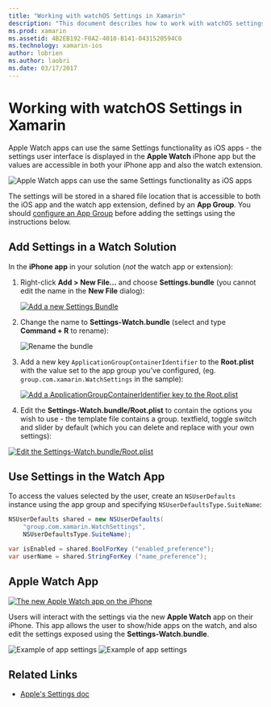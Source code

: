 ```yaml
---
title: "Working with watchOS Settings in Xamarin"
description: "This document describes how to work with watchOS settings in Xamarin. It discusses adding settings to a watch app solution, using those settings in the app, and the Apple Watch app on the iPhone."
ms.prod: xamarin
ms.assetid: 4B2EB192-F0A2-4010-B141-0431520594C0
ms.technology: xamarin-ios
author: lobrien
ms.author: laobri
ms.date: 03/17/2017
---
```


# Working with watchOS Settings in Xamarin

Apple Watch apps can use the same Settings functionality
  as iOS apps - the settings user interface is displayed
  in the **Apple Watch** iPhone app but the values are accessible
  in both your iPhone app and also the watch extension.

![](settings-images/intro.png "Apple Watch apps can use the same Settings functionality as iOS apps")

The settings will be stored in a shared file location that is
  accessible to both the iOS app and the watch app extension,
  defined by an **App Group**. You
  should [configure an App Group](~/ios/watchos/app-fundamentals/app-groups.md)
  before adding the settings using the instructions below.

## Add Settings in a Watch Solution

In the **iPhone app** in your solution (*not* the watch app or extension):

1. Right-click **Add > New File...** and choose **Settings.bundle**
  (you cannot edit the name in the **New File** dialog):

   [![](settings-images/settings-add-sml.png "Add a new Settings Bundle")](settings-images/settings-add.png#lightbox)

2. Change the name to **Settings-Watch.bundle**
  (select and type **Command + R** to rename):

   ![](settings-images/settings-rename.png "Rename the bundle")

3. Add a new key `ApplicationGroupContainerIdentifier` to the
  **Root.plist** with the value set to the app group you've
  configured, (eg. `group.com.xamarin.WatchSettings` in the sample):

   [ ![](settings-images/settings-appgroup-sml.png "Add a ApplicationGroupContainerIdentifier key to the Root.plist")](settings-images/settings-appgroup.png#lightbox)

4. Edit the **Settings-Watch.bundle/Root.plist** to contain the
  options you wish to use - the template file contains a group.
  textfield, toggle switch and slider by default (which you can
  delete and replace with your own settings):

  [![](settings-images/rootplist-sml.png "Edit the Settings-Watch.bundle/Root.plist")](settings-images/rootplist.png#lightbox)


## Use Settings in the Watch App

To access the values selected by the user, create an `NSUserDefaults`
  instance using the app group and specifying `NSUserDefaultsType.SuiteName`:

```csharp
NSUserDefaults shared = new NSUserDefaults(
    "group.com.xamarin.WatchSettings",
    NSUserDefaultsType.SuiteName);

var isEnabled = shared.BoolForKey ("enabled_preference");
var userName = shared.StringForKey ("name_preference");
```

## Apple Watch App

[![](settings-images/settings-app-sml.png "The new Apple Watch app on the iPhone")](settings-images/settings-app.png#lightbox)

Users will interact with the settings via the new **Apple Watch**
  app on their iPhone. This app allows the user to show/hide
  apps on the watch, and also edit the settings exposed
  using the **Settings-Watch.bundle**.

![](settings-images/applewatch-1.png "Example of app settings") ![](settings-images/applewatch-2.png "Example of app settings")



## Related Links

- [Apple's Settings doc](https://developer.apple.com/library/prerelease/ios/documentation/General/Conceptual/WatchKitProgrammingGuide/Settings.html#//apple_ref/doc/uid/TP40014969-CH22-SW1)
